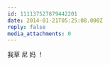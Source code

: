 ```yaml
---
id: 111137527879442201
date: 2014-01-21T05:25:08.000Z
reply: false
media_attachments: 0
---
```


我草 尼 妈 ！

